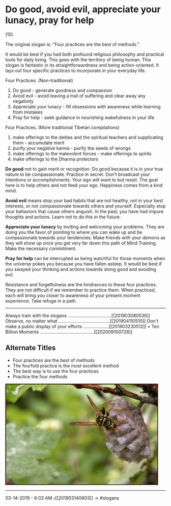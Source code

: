 # Do good, avoid evil, appreciate your lunacy, pray for help 
(15)

The original slogan is: "Four practices are the best of methods."

It would be best if you had both profound religious philosophy and practical tools for daily living.  This goes with the territory of being human. This slogan is fantastic in its straightforwardness and being action-oriented. It lays out four specific practices to incorporate in your everyday life. 

Four Practices. (Non-traditional)

1. Do good - generate goodness and compassion
2. Avoid evil - avoid leaving a trail of suffering and clear away any negativity 
3. Appreciate your lunacy - fill obsessions with awareness while learning from mistakes
4. Pray for help - seek guidance in nourishing wakefulness in your life 

Four Practices. (More traditional Tibetan compilations)

1. make offerings to the deities and the spiritual teachers and supplicating them - accumulate merit
2. purify your negative karma - purify the seeds of wrongs
3. make offerings to the malevolent forces - make offerings to spirits
4. make offerings to the Dharma protectors 

**Do good** not to gain merit or recognition. Do good because it is in your true nature to be compassionate. Practice in secret. Don't broadcast your intentions or accomplishments. Your ego will want to but resist. The goal here is to help others and not feed your ego. Happiness comes from a kind mind.

**Avoid evil** means stop your bad habits that are not healthy, not in your best interests, or not compassionate towards others and yourself. Especially stop your behaviors that cause others anguish. In the past, you have had impure thoughts and actions. Learn not to do this in the future.

**Appreciate your lunacy** by inviting and welcoming your problems. They are doing you the favor of pointing to where you can wake up and be compassionate towards your tendencies. Make friends with your demons as they will show up once you get very far down this path of Mind Training. Make the necessary commitment.

**Pray for help** can be interrupted as being watchful for those moments when the universe pokes you because you have fallen asleep. It would be best if you swayed your thinking and actions towards doing good and avoiding evil. 

Resistance and forgetfulness are the hindrances to these four practices. They are not difficult if we remember to practice them. When practiced, each will bring you closer to awareness of your present moment experience. Take refuge in a path.

----------------------------------------------------------------

Always train with the slogans ..................................[[201903080539]]
Observe, no matter what ........................................[[201904110510]]
Don't make a public display of your efforts ....................[[201903230512]]
• Ten Billion Moments ..........................................[[202009100728]]

## Alternate Titles
- Four practices are the best of methods
- The fourfold practice is the most excellent method
- The best way is to use the four practices
- Practice the four methods

![](media/DSCN1724.JPG)

----------------------------------------------------------------
03-14-2019 - 6:03 AM
›[[201903140603]]
→ #slogans
<div style="page-break-after: always;"></div>
